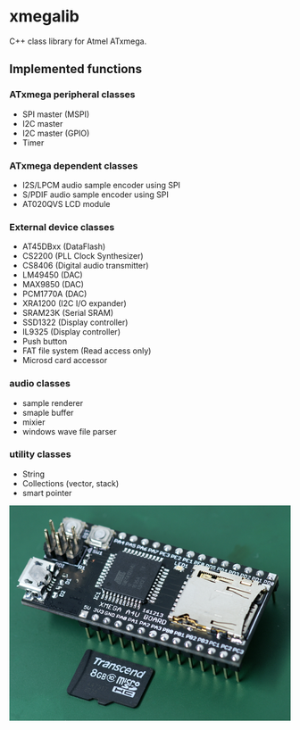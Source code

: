 # xmegalib
C++ class library for Atmel ATxmega.

## Implemented functions

### ATxmega peripheral classes

- SPI master (MSPI)
- I2C master
- I2C master (GPIO)
- Timer

### ATxmega dependent classes

- I2S/LPCM audio sample encoder using SPI
- S/PDIF audio sample encoder using SPI
- AT020QVS LCD module

### External device classes

- AT45DBxx (DataFlash)
- CS2200 (PLL Clock Synthesizer)
- CS8406 (Digital audio transmitter)
- LM49450 (DAC)
- MAX9850 (DAC)
- PCM1770A (DAC)
- XRA1200 (I2C I/O expander)
- SRAM23K (Serial SRAM)
- SSD1322 (Display controller)
- IL9325 (Display controller)
- Push button
- FAT file system (Read access only)
- Microsd card accessor

### audio classes

- sample renderer
- smaple buffer
- mixier
- windows wave file parser

### utility classes

- String
- Collections (vector, stack)
- smart pointer

![BOARD](https://github.com/ain1084/xmegalib/blob/master/images/board.png)
